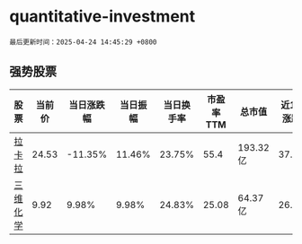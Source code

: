 # quantitative-investment

`最后更新时间：2025-04-24 14:45:29 +0800`

## 强势股票

|股票|当前价|当日涨跌幅|当日振幅|当日换手率|市盈率TTM|总市值|近10日涨跌幅|
|----|----|----|----|----|----|----|----|
|[拉卡拉](https://xueqiu.com/S/SZ300773)|24.53|-11.35%|11.46%|23.75%|55.4|193.32亿|37.42%|
|[三维化学](https://xueqiu.com/S/SZ002469)|9.92|9.98%|9.98%|24.83%|25.08|64.37亿|26.53%|
